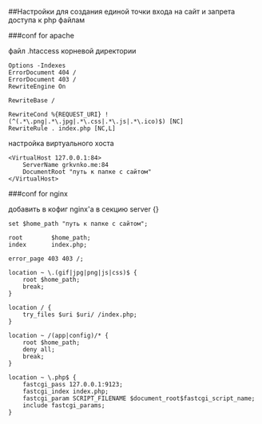 
##Настройки для создания единой точки входа на сайт и запрета доступа к php файлам

###conf for apache

файл .htaccess корневой директории

    Options -Indexes
    ErrorDocument 404 /
    ErrorDocument 403 /
    RewriteEngine On

    RewriteBase /

    RewriteCond %{REQUEST_URI} !(^(.*\.png|.*\.jpg|.*\.css|.*\.js|.*\.ico)$) [NC]
    RewriteRule . index.php [NC,L]


настройка виртуального хоста

    <VirtualHost 127.0.0.1:84>
        ServerName grkvnko.me:84
        DocumentRoot "путь к папке с сайтом"
    </VirtualHost>


###conf for nginx

добавить в кофиг nginx'а в секцию server {}

    set $home_path "путь к папке с сайтом";

    root        $home_path;
    index       index.php;

    error_page 403 403 /;

    location ~ \.(gif|jpg|png|js|css)$ {
        root $home_path;
        break;
    }

    location / {
        try_files $uri $uri/ /index.php;
    }

    location ~ /(app|config)/* {
        root $home_path;
        deny all;
        break;
    }

    location ~ \.php$ {
        fastcgi_pass 127.0.0.1:9123;
        fastcgi_index index.php;
        fastcgi_param SCRIPT_FILENAME $document_root$fastcgi_script_name;
        include fastcgi_params;
    }
